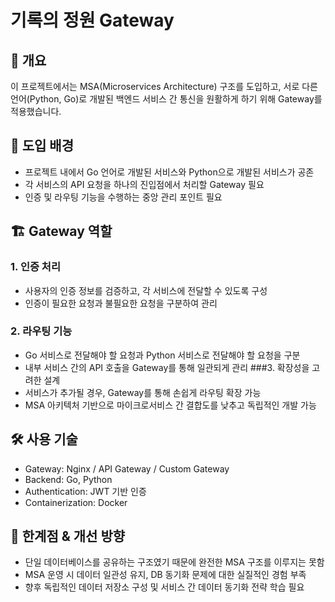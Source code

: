 # 기록의 정원 Gateway

## 📌 개요 
이 프로젝트에서는 MSA(Microservices Architecture) 구조를 도입하고, 서로 다른 언어(Python, Go)로 개발된 백엔드 서비스 간 통신을 원활하게 하기 위해 Gateway를 적용했습니다.

## 🚀 도입 배경
- 프로젝트 내에서 Go 언어로 개발된 서비스와 Python으로 개발된 서비스가 공존
- 각 서비스의 API 요청을 하나의 진입점에서 처리할 Gateway 필요
- 인증 및 라우팅 기능을 수행하는 중앙 관리 포인트 필요

## 🏗 Gateway 역할
### 1. 인증 처리
- 사용자의 인증 정보를 검증하고, 각 서비스에 전달할 수 있도록 구성
- 인증이 필요한 요청과 불필요한 요청을 구분하여 관리
### 2. 라우팅 기능
- Go 서비스로 전달해야 할 요청과 Python 서비스로 전달해야 할 요청을 구분
- 내부 서비스 간의 API 호출을 Gateway를 통해 일관되게 관리
###3. 확장성을 고려한 설계
- 서비스가 추가될 경우, Gateway를 통해 손쉽게 라우팅 확장 가능
- MSA 아키텍처 기반으로 마이크로서비스 간 결합도를 낮추고 독립적인 개발 가능

## 🛠 사용 기술
- Gateway: Nginx / API Gateway / Custom Gateway
- Backend: Go, Python
- Authentication: JWT 기반 인증
- Containerization: Docker

## 🎯 한계점 & 개선 방향
- 단일 데이터베이스를 공유하는 구조였기 때문에 완전한 MSA 구조를 이루지는 못함
- MSA 운영 시 데이터 일관성 유지, DB 동기화 문제에 대한 실질적인 경험 부족
- 향후 독립적인 데이터 저장소 구성 및 서비스 간 데이터 동기화 전략 학습 필요

